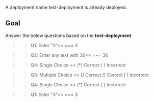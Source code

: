 A deployment name test-deployment is already deployed.

## Goal
Answer the below questions based on the **test-deployment**


>>Q1: Enter "3"<<
=== 3

>>Q2: Enter any text with 36<<
=~= 36

>>Q4: Single Choice <<
(*) Correct
( ) Incorrect

>>Q3: Multiple Choice <<
[*] Correct
[*] Correct
[ ] Incorrect

>>Q4: Single Choice <<
(*) Correct
( ) Incorrect

>>Q1: Enter "3"<<
=== 3
